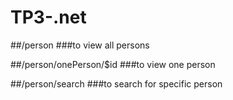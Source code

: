 # TP3-.net

##/person 
###to view all persons

##/person/onePerson/$id 
###to view one person

##/person/search 
###to search for specific person
